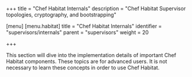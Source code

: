 +++
title = "Chef Habitat Internals"
description = "Chef Habitat Supervisor topologies, cryptography, and bootstrapping"

[menu]
  [menu.habitat]
    title = "Chef Habitat Internals"
    identifier = "supervisors/internals"
    parent = "supervisors"
    weight = 20

+++

This section will dive into the implementation details of important Chef Habitat components. These topics are for advanced users. It is not necessary to learn these concepts in order to use Chef Habitat.
